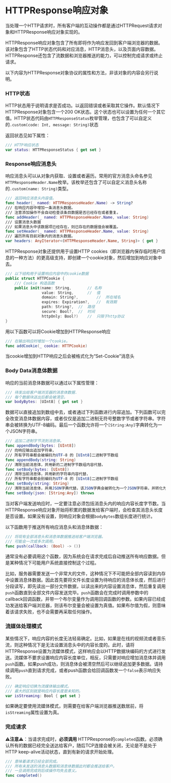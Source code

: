 # HTTPResponse响应对象

当处理一个HTTP请求时，所有客户端的互动操作都是通过HTTPRequest请求对象和HTTPResponse响应对象实现的。

HTTPResponse响应对象包含了所有即将作为响应发回到客户端浏览器的数据。该对象包含了HTTP状态代码和对应消息，HTTP消息头，以及页面内容数据。HTTPResponse还包含了流数据和浏览器推送的能力，可以控制完成请求或终止请求。

以下内容为HTTPResponse对象协议的属性和方法，非该对象的内容会另行说明。

### HTTP状态

HTTP状态用于说明请求是否成功。以返回错误或者采取其它操作。默认情况下HTTPResponse对象包含一个200 OK状态。这个状态也可以设置为任何一个其它值。HTTP状态代码由`HTTPResponseStatus`枚举管理，也包含了可以自定义的`.custom(code: Int, message: String)`状态

返回状态见如下属性：

``` swift
/// HTTP响应状态
var status: HTTPResponseStatus { get set }
```

### Response响应消息头

响应消息头可以从对象内获取、设置或者遍历。常用的官方消息头命名参见```HTTPResponseHeader.Name```枚举。该枚举还包含了可以自定义消息头名称的```.custom(name: String)```类型。

``` swift
/// 返回响应消息头内容值。
func header(_ named: HTTPResponseHeader.Name) -> String?
/// 在响应内容中增加一条消息头数据。
/// 注意添加操作不会自动检查该条目数据是否已经存在或者重复。
func addHeader(_ named: HTTPResponseHeader.Name, value: String)
/// 设置消息头数据
/// 如果消息头中该数据项已经存在，则已存在的数据值会被覆盖。
func setHeader(_ named: HTTPResponseHeader.Name, value: String)
/// 遍历所有目前对象内的消息头数据。
var headers: AnyIterator<(HTTPResponseHeader.Name, String)> { get }
```

HTTPResponse对象还提供用于设置HTTP cookies（即浏览器内保存临时用户信息的一种方法）的更高级支持，即创建一个cookie对象，然后增加到响应对象中去。

``` swift
/// 以下结构用于设置响应内容中的cookie数据
public struct HTTPCookie {
    /// Cookie 构造函数
    public init(name: String,		// 名称
                value: String,		//	值
                domain: String?,		//	所在域名
                expires: Expiration?,	//	有效期
                path: String?,	//	路径
                secure: Bool?,	//	时间
                httpOnly: Bool?)	//	只限于http协议
}
```

用以下函数可以将Cookie增加到HTTPResponse响应

``` swift
/// 在输出响应时增加一个cookie。
func addCookie(_ cookie: HTTPCookie)
```

当cookie增加到HTTP响应之后会被格式化为“Set-Cookie”消息头

### Body Data消息体数据

响应的当前消息体数据可以通过以下属性管理：

``` swift
/// 待发出给客户端浏览器的消息体数据.
/// 每个数据块送出后都会被清空。
var bodyBytes: [UInt8] { get set }
```

数据可以直接追加到数组中去，或者通过下列函数进行内容追加。下列函数可以完全改变消息体数据内容，或者仅仅是追加二进制无符号整数字节或者字符串。字符串会被转换为UTF-8编码。最后一个函数允许将一个`[String:Any]`字典转化为一个JSON字符串。

``` swift
/// 追加二进制字节流到消息体。
func appendBody(bytes: [UInt8])
/// 向响应输出追加字符串，
/// 所有字符串都会被编码为UTF-8 的 [UInt8]二进制字节数组
func appendBody(string: String)
/// 清除当前消息体，并用新的二进制字节数组内容代替。
func setBody(bytes: [UInt8])
/// 清除当前消息体，并用新的字符串内容代替，
/// 所有字符串都会别编码为UTF-8 的 [UInt8]二进制字节数组
func setBody(string: String)
/// 清除当前消息体，并用JSON字典代替。该JSON字典会被转化为一个JSON字符串，并转化为UTF-8 的 [UInt8]二进制字节数组。
func setBody(json: [String:Any]) throws
```

当对客户端发送响应时，一定要注意必须包括消息头内的响应内容长度字节数。当HTTPResponse响应对象开始将积累的数据发给客户端时，会检查其消息头长度是否设置。如果没有设置，则响应对象会根据```bodyBytes```数组长度进行统计。

以下函数用于推送所有响应消息头和消息体数据：

``` swift
/// 将现有全部消息头和消息体数据推送给客户端浏览器。
/// 可能会一次或多次调用。
func push(callback: (Bool) -> ())
```

通常没有必要调用这个函数，因为系统会在请求完成后自动推送所有响应数据。但是某种情况下可能用户系统直接控制这个过程。

比如，服务器需要发送一个非常大的文件，这种情况下不可能把全部内容读到内存中设置消息体数据。因此首先要将文件长度设置为待响应的消息体长度，然后进行分段读写，即先读出一部分文件数据，以读出来的内容设置消息体，然后重复调用```push```函数直到全部文件内容发送完毕。```push```函数会在完成时调用参数中的callback回调函数，并带一个布尔变量作为调用回调函数的参数。如果内容已经成功发送给客户端浏览器，则该布尔变量会被设置为真值。如果布尔值为假，则意味着该请求失败，也不会需要再采取任何操作。

### 流媒体处理模式

某些情况下，响应内容的长度无法轻易确定。比如，如果是在线的视频流或者音乐流，则这种情况下是无法设置消息头中的内容长度的。此时，请将HTTPResponse设置为流媒体模式，这样响应会以HTTP数据块编码的方式进行发送。流媒体不要求设置响应内容长度单位，相反，只需要对响应增加消息体并调用```push```函数。如果push成功，则消息体会被清空然后可以继续追加更多数据。请持续调用```push```直到请求完成，或者push函数会给回调函数发一个```false```表示响应失败。

``` swift
/// 确定响应切换为流媒体输出模式。
/// 最大的区别就是响应内容长度是未知的。
var isStreaming: Bool { get set }
```

如果确定要使用流媒体模式，则需要在给客户端浏览器推送数居前，将```isStreaming```属性设置为真。

### 完成请求

**⚠️注意⚠️**：当请求完成时，**必须调用** HTTPResponse的```completed```函数。必须确认所有的数据已经完全送达给客户，随后TCP连接会被关闭，无论是不是处于HTTP keep-alive活动状态，直到有新的请求开始处理。

``` swift
/// 意味着请求已经全部完成。
/// 所有未发送的消息头数据和消息体数据此时都会推送给客户。
/// 一旦调用完成则后续操作均失去意义。
func completed()
```
